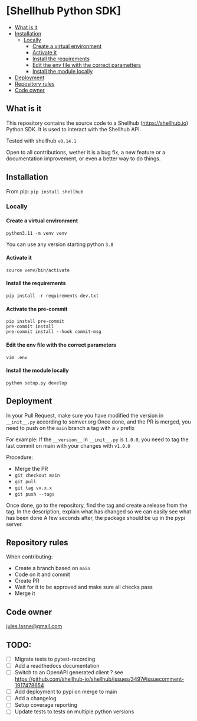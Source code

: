 # [Shellhub Python SDK]

* [What is it](#what-is-it)
* [Installation](#installation)
   * [Locally](#locally)
      * [Create a virtual environment](#create-a-virtual-environment)
      * [Activate it](#activate-it)
      * [Install the requirements](#install-the-requirements)
      * [Edit the env file with the correct parametters](#edit-the-env-file-with-the-correct-parametters)
      * [Install the module locally](#install-the-module-locally)
* [Deployment](#deployment)
* [Repository rules](#repository-rules)
* [Code owner](#code-owner)


## What is it

This repository contains the source code to a Shellhub (https://shellhub.io) Python SDK. It is used to interact with the Shellhub API.

Tested with shellhub `v0.14.1`

Open to all contributions, wether it is a bug fix, a new feature or a documentation improvement, or even a better way to do things.

## Installation

From pip: `pip install shellhub`

### Locally

#### Create a virtual environment
```shell
python3.11 -m venv venv
```
You can use any version starting python `3.8`

#### Activate it
```shell
source venv/bin/activate
```

#### Install the requirements
```shell
pip install -r requirements-dev.txt
```

#### Activate the pre-commit

```shell
pip install pre-commit
pre-commit install
pre-commit install --hook commit-msg
```

#### Edit the env file with the correct parameters
```shell
vim .env
```

#### Install the module locally
```shell
python setup.py develop
```

## Deployment

In your Pull Request, make sure you have modified the version in `__init__.py` according to semver.org
Once done, and the PR is merged, you need to push on the `main` branch a tag with a `v` prefix

For example: If the `__version__` in `__init__.py` is `1.0.0`, you need to tag the last commit on main with your changes with `v1.0.0`

Procedure:

- Merge the PR
- `git checkout main`
- `git pull`
- `git tag vx.x.x`
- `git push --tags`

Once done, go to the repository, find the tag and create a release from the tag. In the description, explain what has changed so we can easily see what has been done
A few seconds after, the package should be up in the pypi server.

## Repository rules

When contributing:

- Create a branch based on `main`
- Code on it and commit
- Create PR
- Wait for it to be approved and make sure all checks pass
- Merge it

## Code owner

jules.lasne@gmail.com

## TODO:

- [ ] Migrate tests to pytest-recording
- [ ] Add a readthedocs documentation
- [ ] Switch to an OpenAPI generated client ? see https://github.com/shellhub-io/shellhub/issues/3497#issuecomment-1917478654
- [ ] Add deployment to pypi on merge to main
- [ ] Add a changelog
- [ ] Setup coverage reporting
- [ ] Update tests to tests on multiple python versions